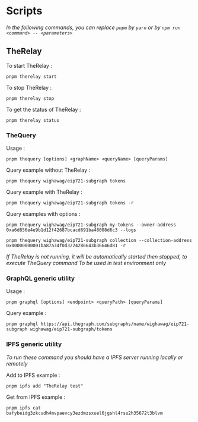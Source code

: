 # Scripts

_In the following commands, you can replace `pnpm` by `yarn` or by `npm run <command> -- <parameters>`_

## TheRelay

To start TheRelay :

```
pnpm therelay start
```

To stop TheRelay :

```
pnpm therelay stop
```

To get the status of TheRelay :

```
pnpm therelay status
```

### TheQuery

Usage :

```
pnpm thequery [options] <graphName> <queryName> [queryParams]
```

Query example without TheRelay :

```
pnpm thequery wighawag/eip721-subgraph tokens
```

Query example with TheRelay :

```
pnpm thequery wighawag/eip721-subgraph tokens -r
```

Query examples with options :

```
pnpm thequery wighawag/eip721-subgraph my-tokens --owner-address 0xa6d856e4e9b1d12f42687bcacd691ba48008d6c3 --logs
```

```
pnpm thequery wighawag/eip721-subgraph collection --collection-address 0x00000000001ba87a34f0d3224286643b36646d81 -r
```

_If TheRelay is not running, it will be automatically started then stopped, to execute TheQuery command
To be used in test environment only_

### GraphQL generic utility

Usage :

```
pnpm graphql [options] <endpoint> <queryPath> [queryParams]
```

Query example :

```
pnpm graphql https://api.thegraph.com/subgraphs/name/wighawag/eip721-subgraph wighawag/eip721-subgraph/tokens
```

### IPFS generic utility

_To run these command you should have a IPFS server running locally or remotely_

Add to IPFS example :

```
pnpm ipfs add "TheRelay test"
```

Get from IPFS example :

```
pnpm ipfs cat bafybeidg3zkcudh4mvpaevcy3ezdmzsxuel6jgshl4rsu2h35672t3blvm
```
